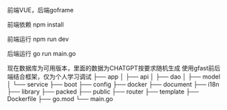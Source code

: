 前端VUE，后端goframe

前端依赖 npm install

前端运行 npm run dev

后端运行 go run main.go

现在数据库为可用版本，里面的数据为CHATGPT按要求随机生成
使用gfast前后端结合框架，仅为个人学习调试
├── app
│   ├── api
│   ├── dao
│   ├── model
│   └── service
├── boot
├── config
├── docker
├── document
├── i18n
├── library
├── packed
├── public
├── router
├── template
├── Dockerfile
├── go.mod
└── main.go